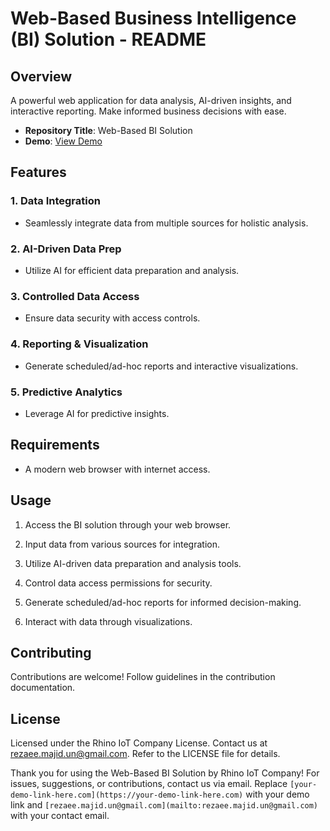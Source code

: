 # Web-Based Business Intelligence (BI) Solution - README

## Overview

A powerful web application for data analysis, AI-driven insights, and interactive reporting. Make informed business decisions with ease.

- **Repository Title**: Web-Based BI Solution
- **Demo**: [View Demo](https://youtu.be/1l8oJj3R2ks)

## Features

### 1. Data Integration
- Seamlessly integrate data from multiple sources for holistic analysis.

### 2. AI-Driven Data Prep
- Utilize AI for efficient data preparation and analysis.

### 3. Controlled Data Access
- Ensure data security with access controls.

### 4. Reporting & Visualization
- Generate scheduled/ad-hoc reports and interactive visualizations.

### 5. Predictive Analytics
- Leverage AI for predictive insights.

## Requirements

- A modern web browser with internet access.

## Usage

1. Access the BI solution through your web browser.

2. Input data from various sources for integration.

3. Utilize AI-driven data preparation and analysis tools.

4. Control data access permissions for security.

5. Generate scheduled/ad-hoc reports for informed decision-making.

6. Interact with data through visualizations.

## Contributing

Contributions are welcome! Follow guidelines in the contribution documentation.

## License

Licensed under the Rhino IoT Company License. Contact us at [rezaee.majid.un@gmail.com](mailto:rezaee.majid.un@gmail.com). Refer to the LICENSE file for details.

Thank you for using the Web-Based BI Solution by Rhino IoT Company! For issues, suggestions, or contributions, contact us via email. Replace `[your-demo-link-here.com](https://your-demo-link-here.com)` with your demo link and `[rezaee.majid.un@gmail.com](mailto:rezaee.majid.un@gmail.com)` with your contact email.

